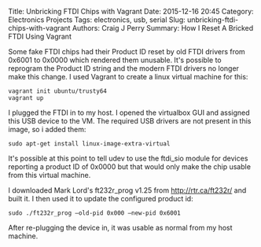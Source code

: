 Title: Unbricking FTDI Chips with Vagrant
Date: 2015-12-16 20:45
Category: Electronics Projects
Tags: electronics, usb, serial
Slug: unbricking-ftdi-chips-with-vagrant
Authors: Craig J Perry
Summary: How I Reset A Bricked FTDI Using Vagrant

Some fake FTDI chips had their Product ID reset by old FTDI drivers from 0x6001 to 0x0000 which rendered
them unusable. It's possible to reprogram the Product ID string and the modern FTDI drivers no longer
make this change. I used Vagrant to create a linux virtual machine for this:

    vagrant init ubuntu/trusty64
	vagrant up

I plugged the FTDI in to my host. I opened the virtualbox GUI and assigned this USB device to the
VM. The required USB drivers are not present in this image, so i added them:

    sudo apt-get install linux-image-extra-virtual

It's possible at this point to tell udev to use the ftdi_sio module for devices reporting a product
ID of 0x0000 but that would only make the chip usable from this virtual machine.

I downloaded Mark Lord's ft232r_prog v1.25 from http://rtr.ca/ft232r/ and built it. I then used it
to update the configured product id:

    sudo ./ft232r_prog –old-pid 0x000 –new-pid 0x6001

After re-plugging the device in, it was usable as normal from my host machine.
